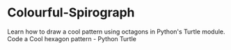 # Colourful-Spirograph
Learn how to draw a cool pattern using octagons in Python's Turtle module. Code a Cool hexagon pattern - Python Turtle
